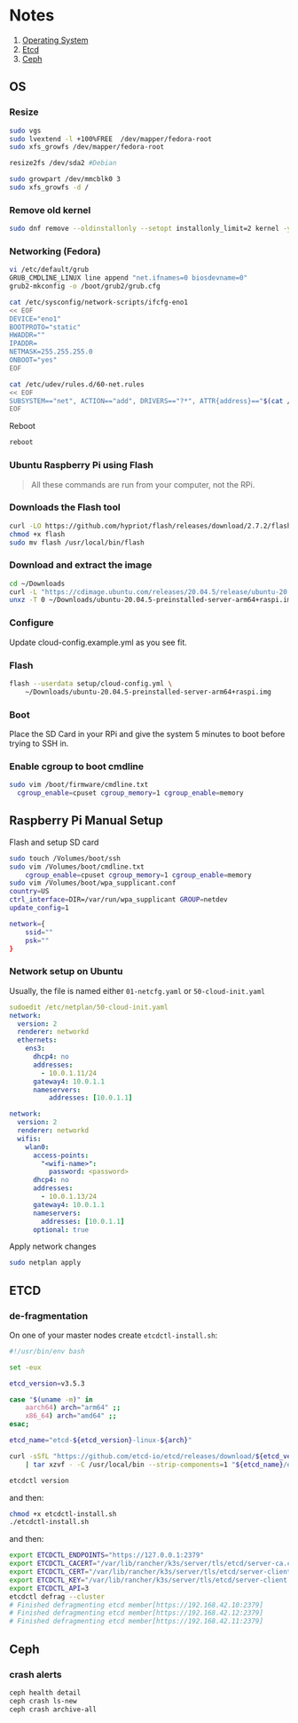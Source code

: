 # Notes

1. [Operating System](#os)
2. [Etcd](#etcd)
3. [Ceph](#ceph)

## OS

### Resize

```bash
sudo vgs
sudo lvextend -l +100%FREE  /dev/mapper/fedora-root
sudo xfs_growfs /dev/mapper/fedora-root
```

```bash
resize2fs /dev/sda2 #Debian
```

```bash
sudo growpart /dev/mmcblk0 3
sudo xfs_growfs -d /
```

### Remove old kernel

```bash
sudo dnf remove --oldinstallonly --setopt installonly_limit=2 kernel -y
```

### Networking (Fedora)

```bash
vi /etc/default/grub
GRUB_CMDLINE_LINUX line append "net.ifnames=0 biosdevname=0"
grub2-mkconfig -o /boot/grub2/grub.cfg
```

```bash
cat /etc/sysconfig/network-scripts/ifcfg-eno1
<< EOF
DEVICE="eno1"
BOOTPROTO="static"
HWADDR=""
IPADDR=
NETMASK=255.255.255.0
ONBOOT="yes"
EOF
```

```bash
cat /etc/udev/rules.d/60-net.rules
<< EOF
SUBSYSTEM=="net", ACTION=="add", DRIVERS=="?*", ATTR{address}=="$(cat /sys/class/net/enp3s0/address)", ATTR{dev_id}=="0x0", ATTR{type}=="1", KERNEL=="eth*", NAME="eno1"
EOF
```

Reboot

```bash
reboot
```

### Ubuntu Raspberry Pi using Flash

> All these commands are run from your computer, not the RPi.

### Downloads the Flash tool

```bash
curl -LO https://github.com/hypriot/flash/releases/download/2.7.2/flash
chmod +x flash
sudo mv flash /usr/local/bin/flash
```

### Download and extract the image

```bash
cd ~/Downloads
curl -L "https://cdimage.ubuntu.com/releases/20.04.5/release/ubuntu-20.04.5-preinstalled-server-arm64+raspi.img.xz" -o ubuntu-20.04.5-preinstalled-server-arm64+raspi.img.xz
unxz -T 0 ~/Downloads/ubuntu-20.04.5-preinstalled-server-arm64+raspi.img.xz
```

### Configure

Update cloud-config.example.yml as you see fit.

### Flash

```bash
flash --userdata setup/cloud-config.yml \
    ~/Downloads/ubuntu-20.04.5-preinstalled-server-arm64+raspi.img
```

### Boot

Place the SD Card in your RPi and give the system 5 minutes to boot before trying to SSH in.

### Enable cgroup to boot cmdline

```bash
sudo vim /boot/firmware/cmdline.txt
  cgroup_enable=cpuset cgroup_memory=1 cgroup_enable=memory
```

## Raspberry Pi Manual Setup

Flash and setup SD card

```bash
sudo touch /Volumes/boot/ssh
sudo vim /Volumes/boot/cmdline.txt
    cgroup_enable=cpuset cgroup_memory=1 cgroup_enable=memory
sudo vim /Volumes/boot/wpa_supplicant.conf
country=US
ctrl_interface=DIR=/var/run/wpa_supplicant GROUP=netdev
update_config=1

network={
    ssid=""
    psk=""
}
```

### Network setup on Ubuntu

Usually, the file is named either `01-netcfg.yaml` or `50-cloud-init.yaml`

```yaml
sudoedit /etc/netplan/50-cloud-init.yaml
network:
  version: 2
  renderer: networkd
  ethernets:
    ens3:
      dhcp4: no
      addresses:
        - 10.0.1.11/24
      gateway4: 10.0.1.1
      nameservers:
          addresses: [10.0.1.1]
```

```yaml
network:
  version: 2
  renderer: networkd
  wifis:
    wlan0:
      access-points:
        "<wifi-name>":
          password: <password>
      dhcp4: no
      addresses:
        - 10.0.1.13/24
      gateway4: 10.0.1.1
      nameservers:
        addresses: [10.0.1.1]
      optional: true
```

Apply network changes

```bash
sudo netplan apply
```

## ETCD

### de-fragmentation

On one of your master nodes create `etcdctl-install.sh`:

```bash
#!/usr/bin/env bash

set -eux

etcd_version=v3.5.3

case "$(uname -m)" in
    aarch64) arch="arm64" ;;
    x86_64) arch="amd64" ;;
esac;

etcd_name="etcd-${etcd_version}-linux-${arch}"

curl -sSfL "https://github.com/etcd-io/etcd/releases/download/${etcd_version}/${etcd_name}.tar.gz" \
    | tar xzvf - -C /usr/local/bin --strip-components=1 "${etcd_name}/etcdctl"

etcdctl version
```

and then:

```bash
chmod +x etcdctl-install.sh
./etcdctl-install.sh
```

and then:

```bash
export ETCDCTL_ENDPOINTS="https://127.0.0.1:2379"
export ETCDCTL_CACERT="/var/lib/rancher/k3s/server/tls/etcd/server-ca.crt"
export ETCDCTL_CERT="/var/lib/rancher/k3s/server/tls/etcd/server-client.crt"
export ETCDCTL_KEY="/var/lib/rancher/k3s/server/tls/etcd/server-client.key"
export ETCDCTL_API=3
etcdctl defrag --cluster
# Finished defragmenting etcd member[https://192.168.42.10:2379]
# Finished defragmenting etcd member[https://192.168.42.12:2379]
# Finished defragmenting etcd member[https://192.168.42.11:2379]
```

## Ceph

### crash alerts

```bash
ceph health detail
ceph crash ls-new
ceph crash archive-all
```
